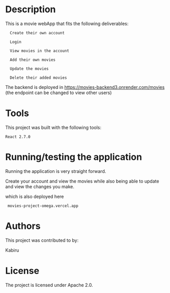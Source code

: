 # Description

This is a movie webApp that fits the following deliverables:

      Create their own account

      Login

      View movies in the account

      Add their own movies

      Update the movies

      Delete their added movies

The backend is deployed in https://movies-backend3.onrender.com/movies (the endpoint can be changed to view other users)

# Tools

This project was built with the following tools:

    React 2.7.0
    
# Running/testing the application

Running the application is very straight forward. 

Create your account and view the movies while also being able to update and view the changes you make.

which is also deployed here

     movies-project-omega.vercel.app

# Authors 

This project was contributed to by:

Kabiru

# License 

The project is licensed under Apache 2.0.
